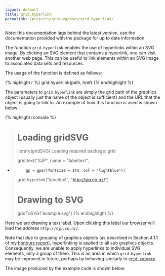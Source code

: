```yaml
---
layout: default
title: grid.hyperlink
permalink: /projects/gridsvg/docs/grid-hyperlink/
---
```

<p class="warning"><em>Note</em>: this documentation lags behind the latest version, use the documentation provided with the package for up to date information.</p>

The function `grid.hyperlink` enables the use of hyperlinks within an SVG image. By clicking an SVG element that contains a hyperlink, one can visit another web page. This can be useful to link elements within an SVG image to associated data sets and resources.

The usage of the function is defined as follows:

{% highlight r %}
grid.hyperlink(path, href)
{% endhighlight %}

The parameters to `grid.hyperlink` are simply the grid path of the graphics object (usually just the name of the object is sufficient) and the URL that the object is going to link to. An example of how this function is used is shown below:

{% highlight rconsole %}
> # Loading gridSVG
> library(gridSVG)
Loading required package: grid
> 
> grid.text("SJP", name = "labeltext",
+           gp = gpar(fontsize = 144, col = "lightblue"))
> grid.hyperlink("labeltext", "http://sjp.co.nz/")
> 
> # Drawing to SVG
> gridToSVG("example.svg")
{% endhighlight %}

Here we are drawing a text label. Upon clicking this label our browser will load the address `http://sjp.co.nz/`.

Note that due to grouping of graphics objects (as described in Section 4.1.1 of my [honours report](/files/sjp-hons-report.pdf)), hyperlinking is applied to all sub graphics objects. Consequently, we are unable to apply hyperlinks to individual SVG elements, only a group of them. This is an area in which `grid.hyperlink` may be improved in future, perhaps by behaving similarly to [`grid.animate`](/projects/gridsvg/docs/grid-animate/).

The image produced by the example code is shown below:

<object data="/projects/gridsvg/docs/grid-hyperlink-example.svg" type="image/svg+xml" width="568" height="567"></object>

<script type="text/javascript" src="/scripts/gridsvg-modernizr.js"></script>
<script type="text/javascript" src="/scripts/svg-basic-detect.js"></script>
